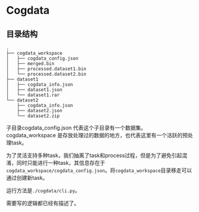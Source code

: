 # Cogdata
## 目录结构
```
.
├── cogdata_workspace
│   ├── cogdata_config.json
│   ├── merged.bin
│   ├── processed.dataset1.bin
│   └── processed.dataset2.bin
├── dataset1
│   ├── cogdata_info.json
│   ├── dataset1.json
│   └── dataset1.rar
└── dataset2
    ├── cogdata_info.json
    ├── dataset2.json
    └── dataset2.zip
```

子目录cogdata_config.json 代表这个子目录有一个数据集。cogdata_workspace 是存放处理过的数据的地方，也代表这里有一个活跃的预处理task。

为了灵活支持多种task，我们抽离了task和process过程，但是为了避免引起混淆，同时只能进行一种task，其信息存在于`cogdata_workspace/cogdata_config.json`。将`cogdata_workspace`目录移走可以通过创建新task。

运行方法是`./cogdata/cli.py`。

需要写的逻辑都已经有描述了。